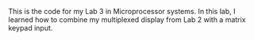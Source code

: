 This is the code for my Lab 3 in Microprocessor systems. In this lab, I learned how to combine my multiplexed display from Lab 2 with a matrix keypad input. 
